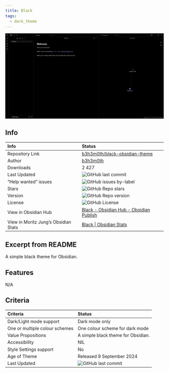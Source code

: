 ```yaml
---
title: Black
tags:
  - dark_theme
---
```


<img alt="Black Theme Screenshot" src="https://raw.githubusercontent.com/b3h3m0th/black-obsidian-theme/master/screenshot_1920x1032.png">

## Info

| Info                                 | Status                                                                                                                                                                                                                 |
| :----------------------------------- | :--------------------------------------------------------------------------------------------------------------------------------------------------------------------------------------------------------------------- |
| Repository Link                      | [b3h3m0th/black-obsidian-theme](https://github.com/b3h3m0th/black-obsidian-theme)                                                                                                                                      |
| Author                               | [b3h3m0th](https://github.com/b3h3m0th)                                                                                                                                                                                |
| Downloads                            | 2 427                                                                                                                                                                                                                  |
| Last Updated                         | <img alt="GitHub last commit" src="https://img.shields.io/github/last-commit/b3h3m0th/black-obsidian-theme?color=573E7A&amp;label=last%20update&amp;logo=github&amp;style=for-the-badge" referrerpolicy="no-referrer"> |
| “Help wanted” issues                 | <img alt="GitHub issues by-label" src="https://img.shields.io/github/issues/b3h3m0th/black-obsidian-theme/help%20wanted?color=573E7A&amp;logo=github&amp;style=for-the-badge" referrerpolicy="no-referrer">            |
| Stars                                | <img alt="GitHub Repo stars" src="https://img.shields.io/github/stars/b3h3m0th/black-obsidian-theme?color=573E7A&amp;logo=github&amp;style=for-the-badge" referrerpolicy="no-referrer">                                |
| Version                              | <img alt="GitHub Repo version" src="https://img.shields.io/github/v/release/b3h3m0th/black-obsidian-theme?color=573E7A&amp;logo=github&amp;style=for-the-badge&sort=semver" referrerpolicy="no-referrer">              |
| License                              | <img alt="GitHub License" src="https://img.shields.io/github/license/b3h3m0th/black-obsidian-theme?style=for-the-badge" referrerpolicy="noreferrer">                                                                   |
| View in Obsidian Hub                 | [Black \- Obsidian Hub \- Obsidian Publish](https://publish.obsidian.md/hub/02+-+Community+Expansions/02.05+All+Community+Expansions/Themes/Black)                                                                     |
| View in Moritz Jung’s Obsidian Stats | [Black \| Obsidian Stats](https://www.moritzjung.dev/obsidian-stats/themes/black/)                                                                                                                                     |

## Excerpt from README

A simple black theme for Obsidian.

## Features

N/A

## Criteria

| Criteria                       | Status                                                                                                                                                                                                                 |
| :----------------------------- | :--------------------------------------------------------------------------------------------------------------------------------------------------------------------------------------------------------------------- |
| Dark/Light mode support        | Dark mode only                                                                                                                                                                                                         |
| One or multiple colour schemes | One colour scheme for dark mode                                                                                                                                                                                        |
| Value Propositions             | A simple black theme for Obsidian.                                                                                                                                                                                     |
| Accessibility                  | NIL                                                                                                                                                                                                                    |
| Style Settings support         | No                                                                                                                                                                                                                     |
| Age of Theme                   | Released 9 September 2024                                                                                                                                                                                              |
| Last Updated                   | <img alt="GitHub last commit" src="https://img.shields.io/github/last-commit/b3h3m0th/black-obsidian-theme?color=573E7A&amp;label=last%20update&amp;logo=github&amp;style=for-the-badge" referrerpolicy="no-referrer"> |
